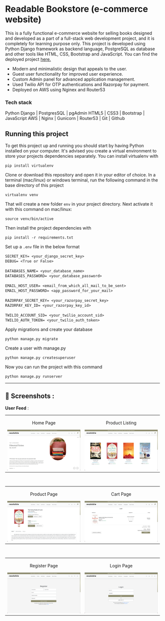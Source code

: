 
# Readable Bookstore (e-commerce website)

This is a fully functional e-commerce website for selling books designed and developed as a part of a full-stack web development project, and it is completely for learning purpose only. This project is developed using Python Django framework as backend language, PostgreSQL as database and other tools like HTML, CSS, Bootstrap and JavaScript. You can find the deployed project [here.](https://readablebookstore.online)

- Modern and minimalistic design that appeals to the user.
- Guest user functionality for improved user experience.
- Custom Admin panel for advanced application management.
- Used Twilio API for OTP authentications and Razorpay for payment.
- Deployed on AWS using Nginex and Router53

### Tech stack
Python Django | PostgresSQL | pgAdmin
HTML5 | CSS3 | Bootstrap | JavaScript
AWS | Nginx | Gunicorn | Router53 | Git | Github

## Running this project

To get this project up and running you should start by having Python installed on your computer. It's advised you create a virtual environment to store your projects dependencies separately. You can install virtualenv with

```
pip install virtualenv
```

Clone or download this repository and open it in your editor of choice. In a terminal (mac/linux) or windows terminal, run the following command in the base directory of this project

```
virtualenv venv
```

That will create a new folder `env` in your project directory. Next activate it with this command on mac/linux:

```
source venv/bin/active
```

Then install the project dependencies with

```
pip install -r requirements.txt
```
Set up a `.env` file in the below format
```
SECRET_KEY= <your_django_secret_key>
DEBUG= <True or False>

DATABASES_NAME= <your_database_name>
DATABASES_PASSWORD= <your_database_password>

EMAIL_HOST_USER= <email_from_which_all_mail_to_be_sent>
EMAIL_HOST_PASSWORD= <app_password_for_your_mail>

RAZORPAY_SECRET_KEY= <your_razorpay_secret_key>
RAZORPAY_KEY_ID= <your_razorpay_key_id>

TWILIO_ACCOUNT_SID= <your_twilio_account_sid>
TWILIO_AUTH_TOKEN= <your_twilio_auth_token>

```

Apply migrations and create your database
```
python manage.py migrate
```
Create a user with manage.py
```
python manage.py createsuperuser
```

Now you can run the project with this command

```
python manage.py runserver
```

---


## 📸 Screenshots :


**User Feed** : <br/>

<table width="100%"> 
<tr>

<td width="50%">
<p align="center">
Home Page
</p>
<img src="https://github.com/Jauharmuhammed/readable-bookstore/blob/main/assets/home.png">  
</td>
  <td width="50%">      
<p align="center">
  Product Listing
</p>
<img src="https://github.com/Jauharmuhammed/readable-bookstore/blob/main/assets/product-listing.png">
</td> 
</table>
<br/>

<table width="100%"> 
<tr>
<td width="50%">      

<p align="center">
Product Page
</p>
<img src="https://github.com/Jauharmuhammed/readable-bookstore/blob/main/assets/product-view.png">  
</td>
<td width="50%">
<p align="center">
Cart Page
</p>
<img src="https://github.com/Jauharmuhammed/readable-bookstore/blob/main/assets/cart.png">  
</td>
</table>
<br/>

<table width="100%"> 
<tr>
<td width="50%">
<p align="center">
  Register Page
</p>
<img src="https://github.com/Jauharmuhammed/readable-bookstore/blob/main/assets/register-page.png">
</td> 
<td width="50%">
<p align="center">
Login Page
</p>
<img src="https://github.com/Jauharmuhammed/readable-bookstore/blob/main/assets/login-page.png">  
</td>
</table>
<br/>
